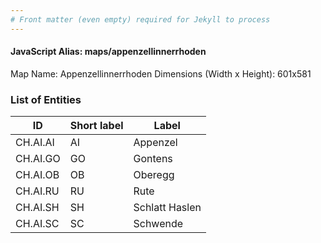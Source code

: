 ```yaml
---
# Front matter (even empty) required for Jekyll to process
---
```


#### JavaScript Alias: maps/appenzellinnerrhoden

Map Name: Appenzellinnerrhoden
Dimensions (Width x Height): 601x581





### List of Entities

ID | Short label | Label
---|---|---|
CH.AI.AI|AI|Appenzel
CH.AI.GO|GO|Gontens
CH.AI.OB|OB|Oberegg
CH.AI.RU|RU|Rute
CH.AI.SH|SH|Schlatt Haslen
CH.AI.SC|SC|Schwende

